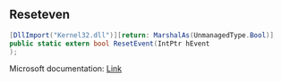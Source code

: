 ## Reseteven

```csharp
[DllImport("Kernel32.dll")][return: MarshalAs(UnmanagedType.Bool)]
public static extern bool ResetEvent(IntPtr hEvent
);
```

Microsoft documentation: [Link](https://learn.microsoft.com/en-us/windows/win32/api/synchapi/nf-synchapi-resetevent)
